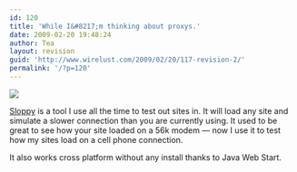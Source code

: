 ```yaml
---
id: 120
title: 'While I&#8217;m thinking about proxys.'
date: 2009-02-20 19:48:24
author: Tea
layout: revision
guid: 'http://www.wirelust.com/2009/02/20/117-revision-2/'
permalink: '/?p=120'
---
```


![](/img/entries/sloppy_logo.gif)

[Sloppy](http://www.dallaway.com/sloppy/) is a tool I use all the time to test out sites in. It will load any site and simulate a slower connection than you are currently using. It used to be great to see how your site loaded on a 56k modem — now I use it to test how my sites load on a cell phone connection.

It also works cross platform without any install thanks to Java Web Start.